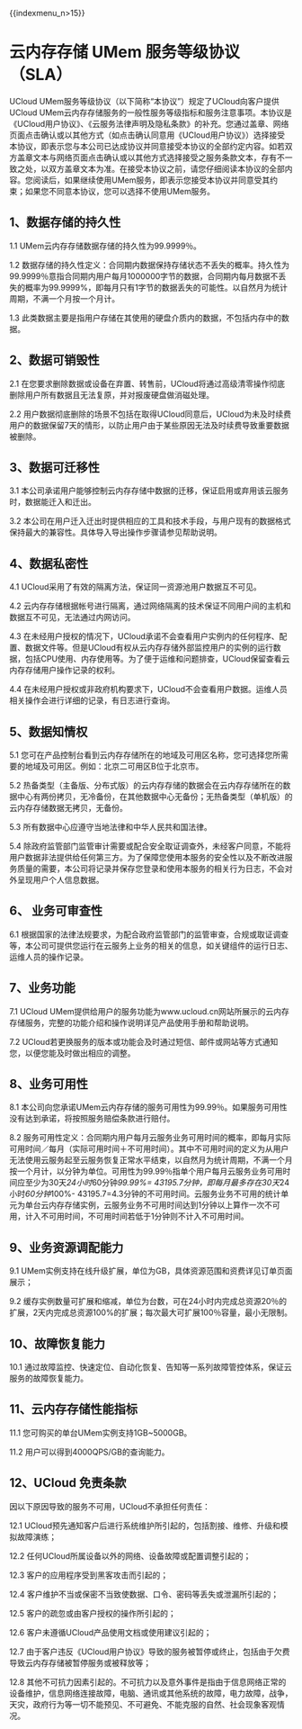 {{indexmenu_n>15}}

# 云内存存储 UMem 服务等级协议（SLA）

UCloud UMem服务等级协议（以下简称“本协议”）规定了UCloud向客户提供UCloud
UMem云内存存储服务的一般性服务等级指标和服务注意事项。本协议是《UCloud用户协议》、《云服务法律声明及隐私条款》的补充。您通过盖章、网络页面点击确认或以其他方式（如点击确认同意用《UCloud用户协议》）选择接受本协议，即表示您与本公司已达成协议并同意接受本协议的全部约定内容。如若双方盖章文本与网络页面点击确认或以其他方式选择接受之服务条款文本，存有不一致之处，以双方盖章文本为准。在接受本协议之前，请您仔细阅读本协议的全部内容。您阅读后，如果继续使用UMem服务，即表示您接受本协议并同意受其约束；如果您不同意本协议，您可以选择不使用UMem服务。

## 1、数据存储的持久性

1.1 UMem云内存存储数据存储的持久性为99.9999％。

1.2
数据存储的持久性定义：合同期内数据保持存储状态不丢失的概率。持久性为99.9999％意指合同期内用户每月1000000字节的数据，合同期内每月数据不丢失的概率为99.9999%，即每月只有1字节的数据丢失的可能性。以自然月为统计周期，不满一个月按一个月计。

1.3 此类数据主要是指用户存储在其使用的硬盘介质内的数据，不包括内存中的数据。

## 2、数据可销毁性

2.1 在您要求删除数据或设备在弃置、转售前，UCloud将通过高级清零操作彻底删除用户所有数据且无法复原，并对报废硬盘做消磁处理。

2.2
用户数据彻底删除的场景不包括在取得UCloud同意后，UCloud为未及时续费用户的数据保留7天的情形，以防止用户由于某些原因无法及时续费导致重要数据被删除。

## 3、数据可迁移性

3.1 本公司承诺用户能够控制云内存存储中数据的迁移，保证启用或弃用该云服务时，数据能迁入和迁出。

3.2 本公司在用户迁入迁出时提供相应的工具和技术手段，与用户现有的数据格式保持最大的兼容性。具体导入导出操作步骤请参见帮助说明。

## 4、数据私密性

4.1 UCloud采用了有效的隔离方法，保证同一资源池用户数据互不可见。

4.2 云内存存储根据帐号进行隔离，通过网络隔离的技术保证不同用户间的主机和数据互不可见，无法通过内网访问。

4.3
在未经用户授权的情况下，UCloud承诺不会查看用户实例内的任何程序、配置、数据文件等。但是UCloud有权从云内存存储外部监控用户的实例的运行数据，包括CPU使用、内存使用等。为了便于运维和问题排查，UCloud保留查看云内存存储用户操作记录的权利。

4.4 在未经用户授权或非政府机构要求下，UCloud不会查看用户数据。运维人员相关操作会进行详细的记录，有日志进行查询。

## 5、数据知情权

5.1 您可在产品控制台看到云内存存储所在的地域及可用区名称，您可选择您所需要的地域及可用区。例如：北京二可用区B位于北京市。

5.2
热备类型（主备版、分布式版）的云内存存储的数据会在云内存存储所在的数据中心有两份拷贝，无冷备份，在其他数据中心无备份；无热备类型（单机版）的云内存存储数据无拷贝，无备份。

5.3 所有数据中心应遵守当地法律和中华人民共和国法律。

5.4
除政府监管部门监管审计需要或配合安全取证调查外，未经客户同意，不能将用户数据非法提供给任何第三方。为了保障您使用本服务的安全性以及不断改进服务质量的需要，本公司将记录并保存您登录和使用本服务的相关行为日志，不会对外呈现用户个人信息数据。

## 6、 业务可审查性

6.1
根据国家的法律法规要求，为配合政府监管部门的监管审查，合规或取证调查等，本公司可提供您运行在云服务上业务的相关的信息，如关键组件的运行日志、运维人员的操作记录。

## 7、业务功能

7.1 UCloud
UMem提供给用户的服务功能为www.ucloud.cn网站所展示的云内存存储服务，完整的功能介绍和操作说明详见产品使用手册和帮助说明。

7.2 UCloud若更换服务的版本或功能会及时通过短信、邮件或网站等方式通知您，以便您能及时做出相应的调整。

## 8、业务可用性

8.1 本公司向您承诺UMem云内存存储的服务可用性为99.99％。如果服务可用性没有达到承诺，将按照服务赔偿条款进行赔付。

8.2
服务可用性定义：合同期内用户每月云服务业务可用时间的概率，即每月实际可用时间／每月（实际可用时间＋不可用时间）。其中不可用时间的定义为从用户无法使用云服务起至云服务恢复正常水平结束，以自然月为统计周期，不满一个月按一个月计，以分钟为单位。可用性为99.99％指单个用户每月云服务业务可用时间应至少为30天*24小时*60分钟*99.99%=
43195.7分钟，即每月最多存在30天*24小时*60分钟*100%-
43195.7=4.3分钟的不可用时间。云服务业务不可用的统计单元为单台云内存存储实例，云服务业务不可用时间达到1分钟以上算作一次不可用，计入不可用时间，不可用时间若低于1分钟则不计入不可用时间。

## 9、业务资源调配能力

9.1 UMem实例支持在线升级扩展，单位为GB，具体资源范围和资费详见订单页面展示；

9.2
缓存实例数量可扩展和缩减，单位为台数，可在24小时内完成总资源20％的扩展，2天内完成总资源100%的扩展；每次最大可扩展100％容量，最小无限制。

## 10、故障恢复能力

10.1 通过故障监控、快速定位、自动化恢复、告知等一系列故障管控体系，保证云服务的故障恢复能力。

## 11、云内存存储性能指标

11.1 您可购买的单台UMem实例支持1GB\~5000GB。

11.2 用户可以得到4000QPS/GB的查询能力。

## 12、UCloud 免责条款

因以下原因导致的服务不可用，UCloud不承担任何责任：

12.1 UCloud预先通知客户后进行系统维护所引起的，包括割接、维修、升级和模拟故障演练；

12.2 任何UCloud所属设备以外的网络、设备故障或配置调整引起的；

12.3 客户的应用程序受到黑客攻击而引起的；

12.4 客户维护不当或保密不当致使数据、口令、密码等丢失或泄漏所引起的；

12.5 客户的疏忽或由客户授权的操作所引起的；

12.6 客户未遵循UCloud产品使用文档或使用建议引起的；

12.7 由于客户违反《UCloud用户协议》导致的服务被暂停或终止，包括由于欠费导致云内存存储被暂停服务或被释放等；

12.8
其他不可抗力因素引起的。不可抗力以及意外事件是指由于信息网络正常的设备维护，信息网络连接故障，电脑、通讯或其他系统的故障，电力故障，战争，天灾，政府行为等一切不能预见、不可避免、不能克服的自然、社会现象客观情况。
